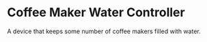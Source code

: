 # Coffee Maker Water Controller

A device that keeps some number of coffee makers filled with water.
